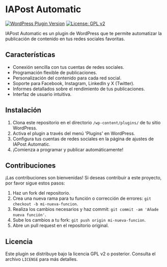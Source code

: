 # IAPost Automatic

[![WordPress Plugin Version](https://img.shields.io/wordpress/plugin/v/iapost-automatic.svg?style=flat-square)](https://wordpress.org/plugins/iapost-automatic/)
[![License: GPL v2](https://img.shields.io/badge/License-GPL%20v2-blue.svg?style=flat-square)](https://www.gnu.org/licenses/gpl-2.0.html)

IAPost Automatic es un plugin de WordPress que te permite automatizar la publicación de contenido en tus redes sociales favoritas.

## Características

* Conexión sencilla con tus cuentas de redes sociales.
* Programación flexible de publicaciones.
* Personalización del contenido para cada red social.
* Soporte para Facebook, Instagram, LinkedIn y X (Twitter).
* Informes detallados sobre el rendimiento de tus publicaciones.
* Interfaz de usuario intuitiva.

## Instalación

1. Clona este repositorio en el directorio `/wp-content/plugins/` de tu sitio WordPress.
2. Activa el plugin a través del menú 'Plugins' en WordPress.
3. Configura tus cuentas de redes sociales en la página de ajustes de IAPost Automatic.
4. ¡Comienza a programar y publicar automáticamente!

## Contribuciones

¡Las contribuciones son bienvenidas! Si deseas contribuir a este proyecto, por favor sigue estos pasos:

1. Haz un fork del repositorio.
2. Crea una nueva rama para tu función o corrección de errores: `git checkout -b mi-nueva-funcion`.
3. Realiza los cambios necesarios y haz commit: `git commit -am 'Añade nueva función'`.
4. Sube los cambios a tu fork: `git push origin mi-nueva-funcion`.
5. Abre un pull request en el repositorio original.

## Licencia

Este plugin se distribuye bajo la licencia GPL v2 o posterior. Consulta el archivo `LICENSE` para más detalles.